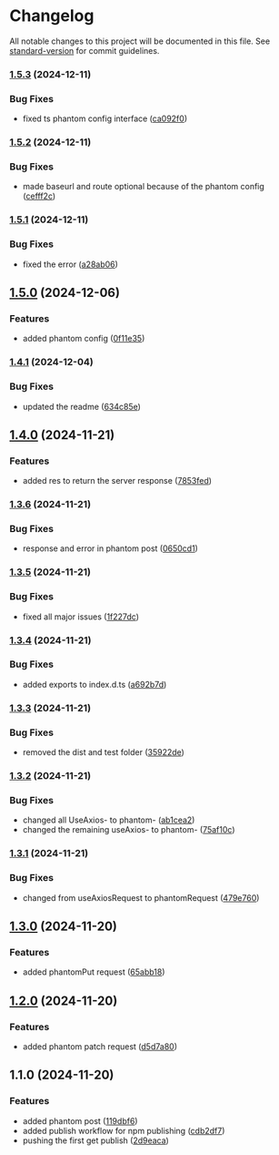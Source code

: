 # Changelog

All notable changes to this project will be documented in this file. See [standard-version](https://github.com/conventional-changelog/standard-version) for commit guidelines.

### [1.5.3](https://github.com/dev-phantom/phantom-request/compare/v1.5.2...v1.5.3) (2024-12-11)


### Bug Fixes

* fixed ts phantom config interface ([ca092f0](https://github.com/dev-phantom/phantom-request/commit/ca092f058bc1d474e131cbbe2b96452ad375fe69))

### [1.5.2](https://github.com/dev-phantom/phantom-request/compare/v1.5.1...v1.5.2) (2024-12-11)


### Bug Fixes

* made baseurl and route optional because of the phantom config ([cefff2c](https://github.com/dev-phantom/phantom-request/commit/cefff2c13304f6e96e6cfc076b9733c40d2885fe))

### [1.5.1](https://github.com/dev-phantom/phantom-request/compare/v1.5.0...v1.5.1) (2024-12-11)


### Bug Fixes

* fixed the error ([a28ab06](https://github.com/dev-phantom/phantom-request/commit/a28ab06beece8a9617d64a123849283d297cfe53))

## [1.5.0](https://github.com/dev-phantom/phantom-request/compare/v1.4.1...v1.5.0) (2024-12-06)


### Features

* added phantom config ([0f11e35](https://github.com/dev-phantom/phantom-request/commit/0f11e35b8a597474377531d17b2d11f7843dd5e7))

### [1.4.1](https://github.com/dev-phantom/phantom-request/compare/v1.4.0...v1.4.1) (2024-12-04)


### Bug Fixes

* updated the readme ([634c85e](https://github.com/dev-phantom/phantom-request/commit/634c85ebc4c4a81db08849c5464bc0dd0ad68103))

## [1.4.0](https://github.com/dev-phantom/phantom-request/compare/v1.3.6...v1.4.0) (2024-11-21)


### Features

* added res to return the server response ([7853fed](https://github.com/dev-phantom/phantom-request/commit/7853fed4d350595e82493efc8504381f6c155030))

### [1.3.6](https://github.com/dev-phantom/phantom-request/compare/v1.3.5...v1.3.6) (2024-11-21)


### Bug Fixes

* response and error in phantom post ([0650cd1](https://github.com/dev-phantom/phantom-request/commit/0650cd1f15f3bbb11de56c610ccb3cdd192c9332))

### [1.3.5](https://github.com/dev-phantom/phantom-request/compare/v1.3.4...v1.3.5) (2024-11-21)


### Bug Fixes

* fixed all major issues ([1f227dc](https://github.com/dev-phantom/phantom-request/commit/1f227dc68bb71589035e5feb5d0fa08d6ccd243d))

### [1.3.4](https://github.com/dev-phantom/phantom-request/compare/v1.3.3...v1.3.4) (2024-11-21)


### Bug Fixes

* added exports to index.d.ts ([a692b7d](https://github.com/dev-phantom/phantom-request/commit/a692b7dd8613e91ca76f763a83af60a31407f134))

### [1.3.3](https://github.com/dev-phantom/phantom-request/compare/v1.3.2...v1.3.3) (2024-11-21)


### Bug Fixes

* removed the dist and test folder ([35922de](https://github.com/dev-phantom/phantom-request/commit/35922de52fe5f5776f14d6f1f9c3f325418b522c))

### [1.3.2](https://github.com/dev-phantom/phantom-request/compare/v1.3.1...v1.3.2) (2024-11-21)


### Bug Fixes

* changed all UseAxios- to phantom- ([ab1cea2](https://github.com/dev-phantom/phantom-request/commit/ab1cea2110d740e7c818aa38dae9f42852f893b5))
* changed the remaining useAxios- to phantom- ([75af10c](https://github.com/dev-phantom/phantom-request/commit/75af10c5422e03f4447a896cd1b91a41074cf222))

### [1.3.1](https://github.com/dev-phantom/phantom-request/compare/v1.3.0...v1.3.1) (2024-11-21)


### Bug Fixes

* changed from useAxiosRequest to phantomRequest ([479e760](https://github.com/dev-phantom/phantom-request/commit/479e760848e64d943aa08fc005a06f863fb0ba51))

## [1.3.0](https://github.com/dev-phantom/phantom-request/compare/v1.2.0...v1.3.0) (2024-11-20)


### Features

* added phantomPut request ([65abb18](https://github.com/dev-phantom/phantom-request/commit/65abb186f0e8e727b5e67723f1207bb0465f6c51))

## [1.2.0](https://github.com/dev-phantom/phantom-request/compare/v1.1.0...v1.2.0) (2024-11-20)


### Features

* added phantom patch request ([d5d7a80](https://github.com/dev-phantom/phantom-request/commit/d5d7a803a585a113d2e02807a38e048a35713dbe))

## 1.1.0 (2024-11-20)


### Features

* added phantom post ([119dbf6](https://github.com/dev-phantom/phantom-request/commit/119dbf600b1c6d95054f621fd4428c5f5b5254ae))
* added publish workflow for npm publishing ([cdb2df7](https://github.com/dev-phantom/phantom-request/commit/cdb2df79e8dce96d36aa7fcbfeec4804bdac0c5a))
* pushing the first get publish ([2d9eaca](https://github.com/dev-phantom/phantom-request/commit/2d9eacade4cadc1edda507063f4bccd2ca29658d))
